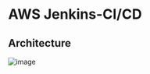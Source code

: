 # AWS Jenkins-CI/CD

## Architecture
![image](https://github.com/vtanh1905/devops-aws-jenkins-cicd/assets/49771724/cf55279e-7c58-47fb-b12a-54f2973c5ef1)
